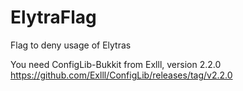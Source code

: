 # ElytraFlag
Flag to deny usage of Elytras

You need ConfigLib-Bukkit from Exlll, version 2.2.0
https://github.com/Exlll/ConfigLib/releases/tag/v2.2.0

